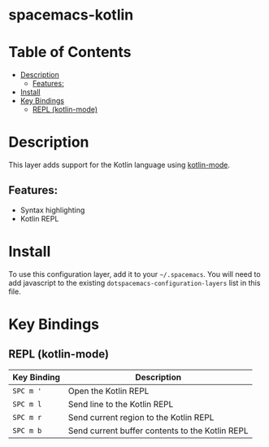 # spacemacs-kotlin

# Table of Contents

- [Description](#description)
    - [Features:](#features)
- [Install](#install)
- [Key Bindings](#key-bindings)
    - [REPL (kotlin-mode)](#repl-kotlin-mode)

# Description

This layer adds support for the Kotlin language using [kotlin-mode](https://github.com/Emacs-Kotlin-Mode-Maintainers/kotlin-mode).

## Features:

* Syntax highlighting
* Kotlin REPL

# Install

To use this configuration layer, add it to your `~/.spacemacs`. You will need to add javascript to the existing `dotspacemacs-configuration-layers` list in this file.

# Key Bindings

## REPL (kotlin-mode)

| Key Binding | Description                                     |
|-------------|-------------------------------------------------|
| `SPC m '`   | Open the Kotlin REPL                            |
| `SPC m l`   | Send line to the Kotlin REPL                    |
| `SPC m r`   | Send current region to the Kotlin REPL          |
| `SPC m b`   | Send current buffer contents to the Kotlin REPL |
